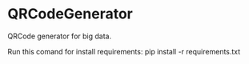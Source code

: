 # QRCodeGenerator
QRCode generator for big data.

Run this comand for install requirements: pip install -r requirements.txt
